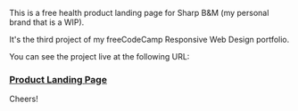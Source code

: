 This is a free health product landing page for Sharp B&M (my personal brand that is a WIP).

It's the third project of my freeCodeCamp Responsive Web Design portfolio.

You can see the project live at the following URL:

### [Product Landing Page](https://lancechincodes.github.io/Sharp-B-M-Product-Landing-Page/)

Cheers!
